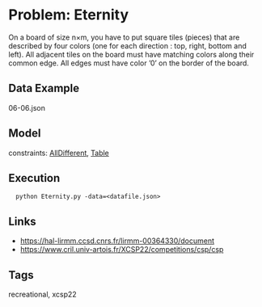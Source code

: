 # Problem: Eternity

On a board of size n×m, you have to put square tiles (pieces) that are described by four colors (one for each direction : top, right, bottom and left).
All adjacent tiles on the board must have matching colors along their common edge. All edges must have color ’0’ on the border of the board.

## Data Example
  06-06.json

## Model
  constraints: [AllDifferent](https://pycsp.org/documentation/constraints/AllDifferent), [Table](https://pycsp.org/documentation/constraints/Table)

## Execution
```
  python Eternity.py -data=<datafile.json>
```

## Links
  - https://hal-lirmm.ccsd.cnrs.fr/lirmm-00364330/document
  - https://www.cril.univ-artois.fr/XCSP22/competitions/csp/csp

## Tags
  recreational, xcsp22

